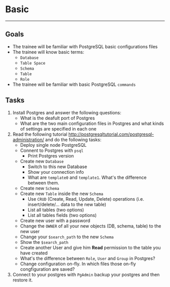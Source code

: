 # Basic
---
## Goals
- The trainee will be familiar with PostgreSQL basic configurations files
- The trainee will know basic terms:
  * `Database`
  * `Table Space`
  * `Schema`
  * `Table`
  * `Role`
- The trainee will be familiar with basic PostgreSQL `commands`

## Tasks
1. Install Postgres and answer the following questions:
      * What is the deafult port of Postgres
      * What are the two main configuration files in Postgres and what kinds of settings are specified in each one
1. Read the following tutorial http://postgresqltutorial.com/postgresql-administration/  and do the following tasks: 
    * Deploy single node PostgreSQL
    * Connent to Postgres with `psql`
         * Print Postgres version
    * Create new `Database`
         * Switch to this new Database
         * Show your connection info
         * What are `template0` and `template1`. What's the difference between them.
    * Create new `Schema` 
    * Create new `Table` inside the new `Schema` 
         * Use `CRUD` (Create, Read, Update, Delete) operations (i.e. insert/delete/... data to the new table)
         * List all tables (two options)
         * List all tables fields (two options)
    * Create new user with a password 
    * Change the `OWNER` of all your new objects (DB, schema, table) to the new user
    * Change your `$search_path` to the new `Schema`
    * Show the `$search_path`
    * Create another User and give him **Read** permission to the table you have created
    * What's the difference between `Role`, `User` and `Group` in Postgres?
    * Change configuration on-fly. In which files those on-fly congfiguration are saved?
 1. Connect to your postgres with `PgAdmin` backup your postgres and then restore it.

